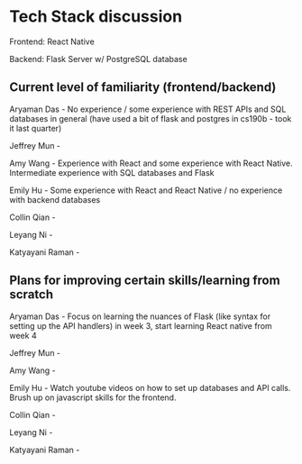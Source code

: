 # Tech Stack discussion

Frontend: React Native

Backend: Flask Server w/ PostgreSQL database

## Current level of familiarity (frontend/backend)

Aryaman Das - No experience / some experience with REST APIs and SQL databases in general (have used a bit of flask and postgres in cs190b - took it last quarter)

Jeffrey Mun -

Amy Wang - Experience with React and some experience with React Native. Intermediate experience with SQL databases and Flask

Emily Hu - Some experience with React and React Native / no experience with backend databases

Collin Qian -

Leyang Ni - 

Katyayani Raman - 

## Plans for improving certain skills/learning from scratch

Aryaman Das - Focus on learning the nuances of Flask (like syntax for setting up the API handlers) in week 3, start learning React native from week 4

Jeffrey Mun -

Amy Wang -

Emily Hu - Watch youtube videos on how to set up databases and API calls. Brush up on javascript skills for the frontend.

Collin Qian -

Leyang Ni -

Katyayani Raman -

